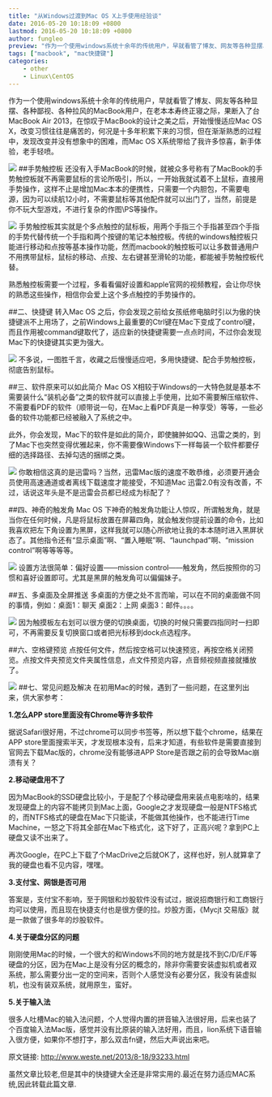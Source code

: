 ```yaml
---
title: "从Windows过渡到Mac OS X上手使用经验谈"
date: 2016-05-20 10:18:09 +0800
lastmod: 2016-05-20 10:18:09 +0800
author: fungleo
preview: "作为一个使用windows系统十余年的传统用户，早就看管了博友、网友等各种显摆、各种鄙视、各种拉风的MacBook用户，在老本本寿终正寝之际，果断入了台MacBookAir2013，在惊叹于MacBook的设计之美之后，开始慢慢适应MacOSX，改变习惯往往是痛苦的，何况是十多年积累下来的习惯，但在渐渐熟悉的过程中，发现改变并没有想象中的困难，而MacOSX系统带给了我许多惊喜，新手体验"
tags: ["macbook", "mac快捷键"]
categories:
    - other
    - Linux\CentOS
---
```


作为一个使用windows系统十余年的传统用户，早就看管了博友、网友等各种显摆、各种鄙视、各种拉风的MacBook用户，在老本本寿终正寝之际，果断入了台MacBook Air 2013，在惊叹于MacBook的设计之美之后，开始慢慢适应Mac OS X，改变习惯往往是痛苦的，何况是十多年积累下来的习惯，但在渐渐熟悉的过程中，发现改变并没有想象中的困难，而Mac OS X系统带给了我许多惊喜，新手体验，老手轻喷。

![](https://raw.githubusercontent.com/fengcms/articles/master/image/7c/9eaf3c9d5d57be5f0370e0aa548147.jpg)
##手势触控板
还没有入手MacBook的时候，就被众多号称有了MacBook的手势触控板就不再需要鼠标的言论所吸引，所以，一开始我就试着不上鼠标，直接用手势操作，这样不止是增加Mac本本的便携性，只需要一个内胆包，不需要电源，因为可以续航12小时，不需要鼠标等其他配件就可以出门了，当然，前提是你不玩大型游戏，不进行复杂的作图\PS等操作。

![](https://raw.githubusercontent.com/fengcms/articles/master/image/19/ff75bc90b5cdbab50ea1ec2e7cfcde.jpg)
手势触控板其实就是个多点触控的鼠标板，用两个手指三个手指甚至四个手指的手势代替传统一个手指和两个按键的笔记本触控板。传统的windows触控板只能进行移动和点按等基本操作功能，然而macbook的触控板可以让多数普通用户不用携带鼠标，鼠标的移动、点按、左右键甚至滑轮的功能，都能被手势触控板代替。

熟悉触控板需要一个过程，多看看偏好设置和apple官网的视频教程，会让你尽快的熟悉这些操作，相信你会爱上这个多点触控的手势操作的。

##二、快捷键
转入Mac OS 之后，你会发现之前给女孩纸修电脑时引以为傲的快捷键派不上用场了，之前Windows上最重要的Ctrl键在Mac下变成了control键，而且作用被command键取代了，适应新的快捷键需要一点点时间，不过你会发现Mac下的快捷键其实更为强大。

![](https://raw.githubusercontent.com/fengcms/articles/master/image/27/ca344d670e41761b1c612f2050a4df.jpg)
不多说，一图胜千言，收藏之后慢慢适应吧，多用快捷键、配合手势触控板，彻底告别鼠标。

##三、软件原来可以如此简介
Mac OS X相较于Windows的一大特色就是基本不需要装什么“装机必备”之类的软件就可以直接上手使用，比如不需要解压缩软件、不需要看PDF的软件（顺带说一句，在Mac上看PDF真是一种享受）等等，一些必备的软件功能都已经被融入了系统之中。

此外，你会发现，Mac下的软件是如此的简介，即使臃肿如QQ、迅雷之类的，到了Mac下也突然变得优雅起来，你不需要像Windows下一样每装一个软件都要仔细的选择路径、去掉勾选的捆绑之类。

![](https://raw.githubusercontent.com/fengcms/articles/master/image/de/c4fd700ae7e179753b2942742b65fb.jpg)
你敢相信这真的是迅雷吗？当然，迅雷Mac版的速度不敢恭维，必须要开通会员使用高速通道或者离线下载速度才能接受，不知道Mac 迅雷2.0有没有改善，不过，话说这年头是不是迅雷会员都已经成为标配了？


##四、神奇的触发角
Mac OS 下神奇的触发角功能让人惊叹，所谓触发角，就是当你在任何时候，凡是将鼠标放置在屏幕四角，就会触发你提前设置的命令，比如我喜欢把左下角设置为黑屏，这样我就可以随心所欲地让我的本本随时进入黑屏状态了。其他指令还有“显示桌面”啊、“置入睡眠”啊、“launchpad”啊、“mission control”啊等等等等。

![](https://raw.githubusercontent.com/fengcms/articles/master/image/44/c88dc70444f0f2512fab5ba8c6f5b0.png)
设置方法很简单：偏好设置——mission control——触发角，然后按照你的习惯和喜好设置即可。尤其是黑屏的触发角可以偏偏妹子。

##五、多桌面及全屏推送
多桌面的方便之处不言而喻，可以在不同的桌面做不同的事情，例如：桌面1：聊天  桌面2：上网 桌面3：邮件。。。。

![](https://raw.githubusercontent.com/fengcms/articles/master/image/f7/44c3c4582eb4a730b1a3be87475e34.jpg)
因为触摸板左右划可以很方便的切换桌面，切换的时候只需要四指同时一扫即可，不再需要反复切换窗口或者把光标移到dock点选程序。

##六、空格键预览
点按任何文件，然后按空格可以快速预览，再按空格关闭预览。点按文件夹预览文件夹属性信息，点文件预览内容，点音频视频直接就播放了。

![](https://raw.githubusercontent.com/fengcms/articles/master/image/93/f6900e9477c55bafa4d490906e6491.jpg)
##七、常见问题及解决
在初用Mac的时候，遇到了一些问题，在这里列出来，供大家参考：

**1.怎么APP store里面没有Chrome等许多软件**

据说Safari很好用，不过chrome可以同步书签等，所以想下载个chrome，结果在APP store里面搜索半天，才发现根本没有，后来才知道，有些软件是需要直接到官网去下载Mac版的，chrome没有能够进APP Store是否跟之前的会导致Mac崩溃有关？

**2.移动硬盘用不了**

因为MacBook的SSD硬盘比较小，于是配了个移动硬盘用来装点电影啥的，结果发现硬盘上的内容不能拷贝到Mac上面，Google之才发现硬盘一般是NTFS格式的，而NTFS格式的硬盘在Mac下只能读，不能做其他操作，也不能进行Time Machine，一怒之下将其全部在Mac下格式化，这下好了，正高兴呢？拿到PC上硬盘又读不出来了。

再次Google，在PC上下载了个MacDrive之后就OK了，这样也好，别人就算拿了我的硬盘也看不见内容，嘿嘿。

**3.支付宝、网银是否可用**

答案是，支付宝不影响，至于网银和炒股软件没有试过，据说招商银行和工商银行均可以使用，而且现在快捷支付也是很方便的拉。炒股方面，《Mycjt 交易版》就是一款做了很多年的炒股软件。

**4.关于硬盘分区的问题**

刚刚使用Mac的时候，一个很大的和Windows不同的地方就是找不到C/D/E/F等硬盘的分区，因为在Mac上是没有分区的概念的，除非你需要安装虚拟机或者双系统，那么需要分出一定的空间来，否则个人感觉没有必要分区，我没有装虚拟机，也没有装双系统，就用原生，蛮好。

**5.关于输入法**

很多人吐槽Mac的输入法问题，个人觉得内置的拼音输入法很好用，后来也装了个百度输入法Mac版，感觉并没有比原装的输入法好用，而且，lion系统下语音输入很方便，如果你不想打字，那么双击fn键，然后大声说出来吧。

原文链接: http://www.weste.net/2013/8-18/93233.html

虽然文章比较老,但是其中的快捷键大全还是非常实用的.最近在努力适应MAC系统,因此转载此篇文章.